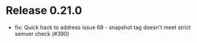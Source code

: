 # Release 0.21.0

- fix: Quick hack to address issue 68 - snapshot tag doesn't meet strict semver check (#390)
